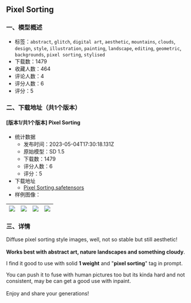 ## Pixel Sorting
### 一、模型概述

- 标签：`abstract`, `glitch`, `digital art`, `aesthetic`, `mountains`, `clouds`, `design`, `style`, `illustration`, `painting`, `landscape`, `editing`, `geometric`, `backgrounds`, `pixel sorting`, `stylised`
- 下载数：1479
- 收藏人数：464
- 评论人数：4
- 评分人数：6
- 评分：5

### 二、下载地址（共1个版本）

#### [版本1/共1个版本] Pixel Sorting

- 统计数据
  - 发布时间：2023-05-04T17:30:18.131Z
  - 原始模型：SD 1.5
  - 下载数：1479
  - 评分人数：6
  - 评分：5
- 下载地址
  - [Pixel Sorting.safetensors](https://civitai.com/api/download/models/62408)
- 样例图像：

| <img src="https://image.civitai.com/xG1nkqKTMzGDvpLrqFT7WA/675d649e-7468-4676-ba4c-6982fb05756b/width=450/686298.jpeg" /> | <img src="https://image.civitai.com/xG1nkqKTMzGDvpLrqFT7WA/768c1425-4f28-4605-9722-ac621a0458ac/width=450/686300.jpeg" /> | <img src="https://image.civitai.com/xG1nkqKTMzGDvpLrqFT7WA/fef049d8-d23b-464d-a9a7-3df53b39c7af/width=450/686545.jpeg" /> | <img src="https://image.civitai.com/xG1nkqKTMzGDvpLrqFT7WA/433623f3-bb3b-445e-a68b-914766b2cb70/width=450/686351.jpeg" /> |
| ---- | ---- | ---- | ---- |


### 三、详情
<p>Diffuse pixel sorting style images, well, not so stable but still aesthetic!<br /><br /><strong>Works best with abstract art, nature landscapes and something cloudy</strong>.</p><p>I find it good to use with solid <strong>1 weight</strong> and "<strong>pixel sorting</strong>" tag in prompt.</p><p>You can push it to fuse with human pictures too but its kinda hard and not consistent, may be can get a good use with inpaint.<br /><br />Enjoy and share your generations!</p>